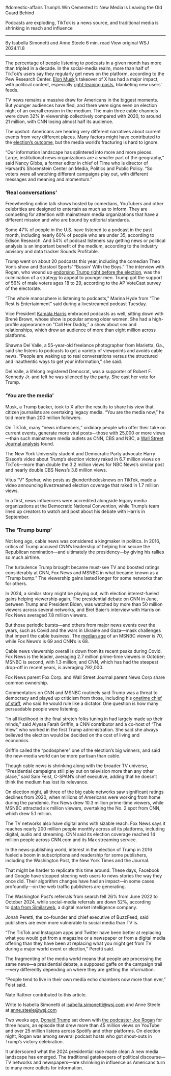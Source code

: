 #domestic-affairs 
Trump’s Win Cemented It: New Media Is Leaving the Old Guard Behind

Podcasts are exploding, TikTok is a news source, and traditional media is shrinking in reach and influence

---

By Isabella Simonetti and Anne Steele
6 min. read
View original
WSJ 2024.11.8

---

The percentage of people listening to podcasts in a given month has more than tripled in a decade. In the social-media realm, more than half of TikTok’s users say they regularly get news on the platform, according to the Pew Research Center. [Elon Musk](https://www.wsj.com/topics/person/elon-musk)’s takeover of X has had a major impact, with political content, especially [right-leaning posts](https://www.wsj.com/politics/elections/x-twitter-political-content-election-2024-28f2dadd?mod=article_inline), blanketing new users’ feeds.

TV news remains a massive draw for Americans in the biggest moments. But younger audiences have fled, and there were signs even on election night of an overall erosion in the medium. The main three cable channels were down 32% in viewership collectively compared with 2020, to around 21 million, with CNN losing almost half its audience.

The upshot: Americans are hearing very different narratives about current events from very different places. Many factors might have contributed to the [election’s outcome](https://www.wsj.com/politics/elections/trump-ads-transgender-rights-harris-election-b287c9d8?mod=article_inline), but the media world’s fracturing is hard to ignore.

“Our information landscape has splintered into more and more pieces. Large, institutional news organizations are a smaller part of the geography,” said Nancy Gibbs, a former editor in chief of Time who is director of Harvard’s Shorenstein Center on Media, Politics and Public Policy. “So voters were all watching different campaigns play out, with different messages and meaning and momentum.”

### ‘Real conversations’

Freewheeling online talk shows hosted by comedians, YouTubers and other celebrities are designed to entertain as much as to inform. They are competing for attention with mainstream media organizations that have a different mission and who are bound by editorial standards.

Some 47% of people in the U.S. have listened to a podcast in the past month, including nearly 60% of people who are under 35, according to Edison Research. And 54% of podcast listeners say getting news or political analysis is an important benefit of the medium, according to the industry advisory and data tracker Sounds Profitable. 

Trump went on about 20 podcasts this year, including the comedian Theo Von’s show and Barstool Sports’ “Bussin’ With the Boys.” The interview with Rogan, who wound up [endorsing Trump right before the election](https://www.wsj.com/livecoverage/harris-trump-election-11-03-04-24/card/joe-rogan-endorses-donald-trump-for-president-YC05nuKJXBvdjja9H2aV?mod=article_inline), was the culmination of a strategy to appeal to younger men. Trump got the support of 56% of male voters ages 18 to 29, according to the AP VoteCast survey of the electorate.

“The whole manosphere is listening to podcasts,” Marina Hyde from “The Rest Is Entertainment” said during a livestreamed podcast Tuesday. 

Vice President [Kamala Harris](https://www.wsj.com/topics/person/kamala-harris) embraced podcasts as well, sitting down with Brené Brown, whose show is popular among older women. She had a high-profile appearance on “Call Her Daddy,” a show about sex and relationships, which drew an audience of more than eight million across platforms.

Shawna Del Valle, a 55-year-old freelance photographer from Marietta, Ga., said she listens to podcasts to get a variety of viewpoints and avoids cable news. “People are waking up to real conversations versus the structured and inauthentic ways to get your information,” she said.

Del Valle, a lifelong registered Democrat, was a supporter of Robert F. Kennedy Jr. and felt he was silenced by the party. She cast her vote for Trump.

### ‘You are the media’

Musk, a Trump backer, took to X after the results to share his view that citizen journalists are overtaking legacy media. “You are the media now,” he told more than 200 million followers.

On TikTok, many “news influencers,” ordinary people who offer their take on current events, generate more viral posts—those with 25,000 or more views—than such mainstream media outlets as CNN, CBS and NBC, a [Wall Street Journal analysis](https://www.wsj.com/politics/elections/tiktok-news-influencers-social-media-politics-14c1595d?mod=article_inline) found. 

The New York University student and Democratic Party advocate Harry Sisson’s video about Trump’s election victory raked in 6.7 million views on TikTok—more than double the 3.2 million views for NBC News’s similar post and nearly double CBS News’s 3.8 million views.

Vitus “V” Spehar, who posts as @underthedesknews on TikTok, made a video announcing livestreamed election coverage that raked in 1.7 million views.

In a first, news influencers were accredited alongside legacy media organizations at the Democratic National Convention, while Trump’s team lined up creators to watch and post about his debate with Harris in September.

### The ‘Trump bump’

Not long ago, cable news was considered a kingmaker in politics. In 2016, critics of Trump accused CNN’s leadership of helping him secure the Republican nomination—and ultimately the presidency—by giving his rallies so much airtime.

The turbulence Trump brought became must-see TV and boosted ratings considerably at CNN, Fox News and MSNBC in what became known as a “Trump bump.” The viewership gains lasted longer for some networks than for others. 

In 2024, a similar story might be playing out, with election interest-fueled gains helping viewership again. The presidential debate on CNN in June, between Trump and President Biden, was watched by more than 50 million viewers across several networks, and Bret Baier’s interview with Harris on Fox News averaged 7.8 million viewers. 

But those periodic bursts—and others from major news events over the years, such as Covid and the wars in Ukraine and Gaza—mask challenges that imperil the cable business. The [median age](https://www.wsj.com/business/media/tv-networks-embrace-their-aging-audience-with-a-new-mantra-age-doesnt-matter-63badbd1?mod=article_inline) of an MSNBC viewer is 70, while Fox News’s is 69 and CNN’s is 68. 

Cable news viewership overall is down from its recent peaks during Covid. Fox News is the leader, averaging 2.7 million prime-time viewers in October; MSNBC is second, with 1.3 million; and CNN, which has had the steepest drop-off in recent years, is averaging 792,000.

Fox News parent Fox Corp. and Wall Street Journal parent News Corp share common ownership.

Commentators on CNN and MSNBC routinely said Trump was a threat to democracy and played up criticism from those, including his [onetime chief of staff](https://www.wsj.com/livecoverage/harris-trump-election-10-23-2024/card/trump-chief-of-staff-john-kelly-says-gop-nominee-would-rule-like-dictator-K7cfy4eqv6FCMIHz85Xs?mod=article_inline), who said he would rule like a dictator. One question is how many persuadable people were listening. 

“In all likelihood in the final stretch folks tuning in had largely made up their minds,” said Alyssa Farah Griffin, a CNN contributor and a co-host of “The View” who worked in the first Trump administration. She said she always believed the election would be decided on the cost of living and economics. 

Griffin called the “podosphere” one of the election’s big winners, and said the new-media world can be more partisan than cable.

Though cable news is shrinking along with the broader TV universe, “Presidential campaigns still play out on television more than any other place,” said Sam Feist, C-SPAN’s chief executive, adding that he doesn’t think the medium has lost its relevance. 

On election night, all three of the big cable networks saw significant ratings declines from 2020, when millions of Americans were working from home during the pandemic. Fox News drew 10.3 million prime-time viewers, while MSNBC attracted six million viewers, overtaking the No. 2 spot from CNN, which drew 5.1 million.

The TV networks also have digital arms with sizable reach. Fox News says it reaches nearly 200 million people monthly across all its platforms, including digital, audio and streaming. CNN said its election coverage reached 14 million people across CNN.com and its Max streaming service.

In the news-publishing world, interest in the election of Trump in 2016 fueled a boom in subscriptions and readership for some publishers, including the Washington Post, the New York Times and the Journal. 

That might be harder to replicate this time around. These days, Facebook and Google have stopped steering web users to news stories the way they once did. Their algorithm changes have had an impact—in some cases profoundly—on the web traffic publishers are generating.

The Washington Post’s referrals from search fell 26% from June 2022 to October 2024, while social-media referrals are down 52%, according to [data from Similarweb](https://www.similarweb.com/?utm_medium=pr&utm_source=outreach), a digital market intelligence company. 

Jonah Peretti, the co-founder and chief executive of BuzzFeed, said publishers are even more vulnerable to social media than TV is. 

“The TikTok and Instagram apps and Twitter have been better at replacing what you would get from a magazine or a newspaper or from a digital media offering than they have been at replacing what you might get from TV during a major world event or election,” Peretti said.

The fragmenting of the media world means that people are processing the same news—a presidential debate, a supposed gaffe on the campaign trail—very differently depending on where they are getting the information. 

“People tend to live in their own media echo chambers now more than ever,” Feist said.

Nate Rattner contributed to this article.

Write to Isabella Simonetti at [isabella.simonetti@wsj.com](mailto:isabella.simonetti@wsj.com) and Anne Steele at [anne.steele@wsj.com](mailto:anne.steele@wsj.com)

Two weeks ago, [Donald Trump](https://www.wsj.com/topics/person/donald-trump) sat down with [the podcaster Joe Rogan](https://www.wsj.com/business/media/joe-rogan-takes-center-stage-in-an-election-season-dominated-by-podcasts-2c14d348?mod=article_inline) for three hours, an episode that drew more than 45 million views on YouTube and over 25 million listens across Spotify and other platforms. On election night, Rogan was among several podcast hosts who got shout-outs in Trump’s victory celebration.

It underscored what the 2024 presidential race made clear: A new media landscape has emerged. The traditional gatekeepers of political discourse—TV networks and newspapers—are shrinking in influence as Americans turn to many more outlets for information.